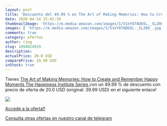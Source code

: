 ```yaml
---
layout: post
title: 'Descuento del 49.99 % en The Art of Making Memories: How to Creat'
date: 2020-04-14 15:41:39
thumbnailImage: 'https://m.media-amazon.com/images/I/51eY87ADb5L._SL200_.jpg'
images: [ 'https://m.media-amazon.com/images/I/51eY87ADb5L._SL200_.jpg' ]
comments: true
category: ofertas
author: ring
slug: 1094024929
description:
actualPrice: 20.0 USD
comparePrice: 39.99 USD
inStock: true
---
```


Tienes [The Art of Making Memories: How to Create and Remember Happy Moments  The Happiness Institute Series ](https://www.amazon.com/dp/1094024929/?tag=redken08-20) con un 49.99 % de descuento con precio de oferta de 20.0 USD (original: 39.99 USD) en el siguiente enlace!

[![](https://m.media-amazon.com/images/I/51eY87ADb5L._SL200_.jpg)](https://www.amazon.com/dp/1094024929/?tag=redken08-20)

[Accede a la oferta!!](https://www.amazon.com/dp/1094024929/?tag=redken08-20)

[Consulta otras ofertas en nuestro canal de telegram](https://t.me/s/ofertas25)
